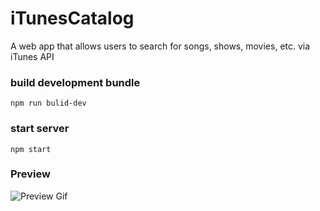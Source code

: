 # iTunesCatalog

A web app that allows users to search for songs, shows, movies, etc. via iTunes API

### build development bundle

```
npm run bulid-dev
```

### start server

```
npm start
```

### Preview

![Preview Gif](iTunesAPI.gif)

